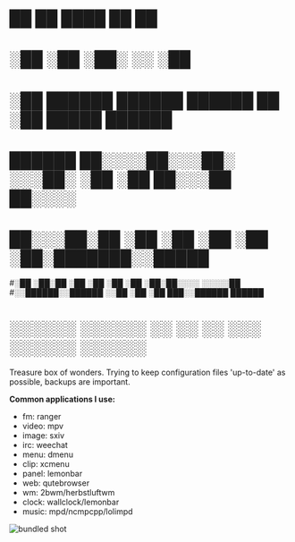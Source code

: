 #      ██            ██     ████ ██  ██                
#     ░██           ░██    ░██░ ░░  ░██                
#     ░██  ██████  ██████ ██████ ██ ░██  █████   ██████
#  ██████ ██░░░░██░░░██░ ░░░██░ ░██ ░██ ██░░░██ ██░░░░ 
# ██░░░██░██   ░██  ░██    ░██  ░██ ░██░███████░░█████ 
#░██  ░██░██   ░██  ░██    ░██  ░██ ░██░██░░░░  ░░░░░██
#░░██████░░██████   ░░██   ░██  ░██ ███░░██████ ██████ 
# ░░░░░░  ░░░░░░     ░░    ░░   ░░ ░░░  ░░░░░░ ░░░░░░

Treasure box of wonders. Trying to keep configuration files
'up-to-date' as possible, backups are important.

**Common applications I use:**  
- fm: ranger
- video: mpv  
- image: sxiv  
- irc: weechat
- menu: dmenu
- clip: xcmenu
- panel: lemonbar
- web: qutebrowser
- wm: 2bwm/herbstluftwm  
- clock: wallclock/lemonbar  
- music: mpd/ncmpcpp/lolimpd 

![bundled shot](https://files.catbox.moe/7dobkw.png)
